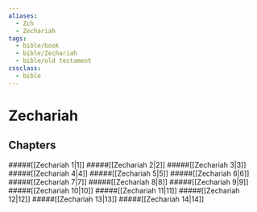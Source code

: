 ```yaml
---
aliases:
  - Zch
  - Zechariah
tags:
  - bible/book
  - bible/Zechariah
  - bible/old testament
cssclass:
  - bible
---
```


# Zechariah

## Chapters

#####[[Zechariah 1|1]]
#####[[Zechariah 2|2]]
#####[[Zechariah 3|3]]
#####[[Zechariah 4|4]]
#####[[Zechariah 5|5]]
#####[[Zechariah 6|6]]
#####[[Zechariah 7|7]]
#####[[Zechariah 8|8]]
#####[[Zechariah 9|9]]
#####[[Zechariah 10|10]]
#####[[Zechariah 11|11]]
#####[[Zechariah 12|12]]
#####[[Zechariah 13|13]]
#####[[Zechariah 14|14]]
